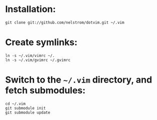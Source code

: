 # Installation:

    git clone git://github.com/nelstrom/dotvim.git ~/.vim

# Create symlinks:

    ln -s ~/.vim/vimrc ~/.
    ln -s ~/.vim/gvimrc ~/.gvimrc

# Switch to the `~/.vim` directory, and fetch submodules:

    cd ~/.vim
    git submodule init
    git submodule update
